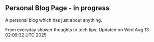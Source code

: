## Personal Blog Page - in progress

A personal blog which has just about anything. 

From everyday shower thoughts to tech tips.
Updated on Wed Aug 13 02:09:32 UTC 2025
